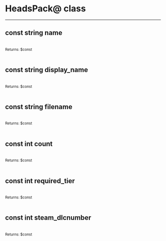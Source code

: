 # HeadsPack@ class

---

## const string name

<br>
<small>Returns: $const </small>

<br>
<br>

## const string display_name

<br>
<small>Returns: $const </small>

<br>
<br>

## const string filename

<br>
<small>Returns: $const </small>

<br>
<br>

## const int count

<br>
<small>Returns: $const </small>

<br>
<br>

## const int required_tier

<br>
<small>Returns: $const </small>

<br>
<br>

## const int steam_dlcnumber

<br>
<small>Returns: $const </small>

<br>
<br>

